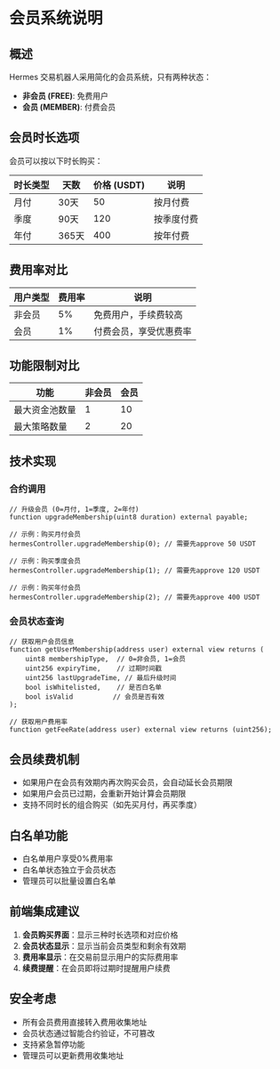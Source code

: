 # 会员系统说明

## 概述

Hermes 交易机器人采用简化的会员系统，只有两种状态：
- **非会员 (FREE)**: 免费用户
- **会员 (MEMBER)**: 付费会员

## 会员时长选项

会员可以按以下时长购买：

| 时长类型 | 天数 | 价格 (USDT) | 说明 |
|---------|------|-------------|------|
| 月付 | 30天 | 50 | 按月付费 |
| 季度 | 90天 | 120 | 按季度付费 |
| 年付 | 365天 | 400 | 按年付费 |

## 费用率对比

| 用户类型 | 费用率 | 说明 |
|---------|--------|------|
| 非会员 | 5% | 免费用户，手续费较高 |
| 会员 | 1% | 付费会员，享受优惠费率 |

## 功能限制对比

| 功能 | 非会员 | 会员 |
|------|--------|------|
| 最大资金池数量 | 1 | 10 |
| 最大策略数量 | 2 | 20 |

## 技术实现

### 合约调用

```solidity
// 升级会员 (0=月付, 1=季度, 2=年付)
function upgradeMembership(uint8 duration) external payable;

// 示例：购买月付会员
hermesController.upgradeMembership(0); // 需要先approve 50 USDT

// 示例：购买季度会员  
hermesController.upgradeMembership(1); // 需要先approve 120 USDT

// 示例：购买年付会员
hermesController.upgradeMembership(2); // 需要先approve 400 USDT
```

### 会员状态查询

```solidity
// 获取用户会员信息
function getUserMembership(address user) external view returns (
    uint8 membershipType,  // 0=非会员, 1=会员
    uint256 expiryTime,    // 过期时间戳
    uint256 lastUpgradeTime, // 最后升级时间
    bool isWhitelisted,    // 是否白名单
    bool isValid          // 会员是否有效
);

// 获取用户费用率
function getFeeRate(address user) external view returns (uint256);
```

## 会员续费机制

- 如果用户在会员有效期内再次购买会员，会自动延长会员期限
- 如果用户会员已过期，会重新开始计算会员期限
- 支持不同时长的组合购买（如先买月付，再买季度）

## 白名单功能

- 白名单用户享受0%费用率
- 白名单状态独立于会员状态
- 管理员可以批量设置白名单

## 前端集成建议

1. **会员购买界面**：显示三种时长选项和对应价格
2. **会员状态显示**：显示当前会员类型和剩余有效期
3. **费用率显示**：在交易前显示用户的实际费用率
4. **续费提醒**：在会员即将过期时提醒用户续费

## 安全考虑

- 所有会员费用直接转入费用收集地址
- 会员状态通过智能合约验证，不可篡改
- 支持紧急暂停功能
- 管理员可以更新费用收集地址 